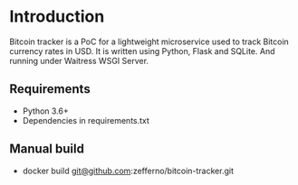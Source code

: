 # Introduction
Bitcoin tracker is a PoC for a lightweight microservice used to track Bitcoin currency rates in USD.
It is written using Python, Flask and SQLite. And running under Waitress WSGI Server.

## Requirements
- Python 3.6+
- Dependencies in requirements.txt

## Manual build
- docker build git@github.com:zefferno/bitcoin-tracker.git
